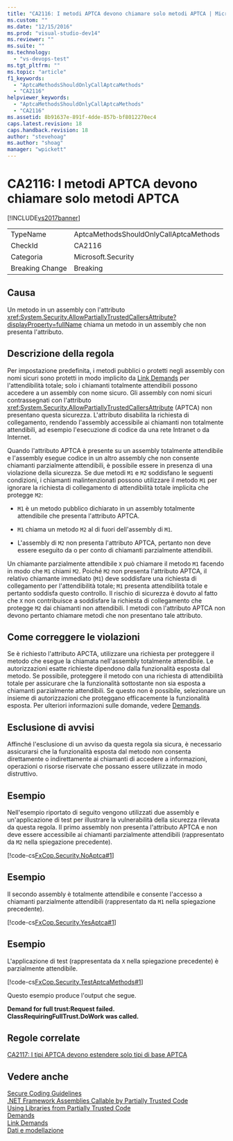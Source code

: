 ```yaml
---
title: "CA2116: I metodi APTCA devono chiamare solo metodi APTCA | Microsoft Docs"
ms.custom: ""
ms.date: "12/15/2016"
ms.prod: "visual-studio-dev14"
ms.reviewer: ""
ms.suite: ""
ms.technology: 
  - "vs-devops-test"
ms.tgt_pltfrm: ""
ms.topic: "article"
f1_keywords: 
  - "AptcaMethodsShouldOnlyCallAptcaMethods"
  - "CA2116"
helpviewer_keywords: 
  - "AptcaMethodsShouldOnlyCallAptcaMethods"
  - "CA2116"
ms.assetid: 8b91637e-891f-4dde-857b-bf8012270ec4
caps.latest.revision: 18
caps.handback.revision: 18
author: "stevehoag"
ms.author: "shoag"
manager: "wpickett"
---
```

# CA2116: I metodi APTCA devono chiamare solo metodi APTCA
[!INCLUDE[vs2017banner](../code-quality/includes/vs2017banner.md)]

|||  
|-|-|  
|TypeName|AptcaMethodsShouldOnlyCallAptcaMethods|  
|CheckId|CA2116|  
|Categoria|Microsoft.Security|  
|Breaking Change|Breaking|  
  
## Causa  
 Un metodo in un assembly con l'attributo <xref:System.Security.AllowPartiallyTrustedCallersAttribute?displayProperty=fullName> chiama un metodo in un assembly che non presenta l'attributo.  
  
## Descrizione della regola  
 Per impostazione predefinita, i metodi pubblici o protetti negli assembly con nomi sicuri sono protetti in modo implicito da [Link Demands](../Topic/Link%20Demands.md) per l'attendibilità totale; solo i chiamanti totalmente attendibili possono accedere a un assembly con nome sicuro.  Gli assembly con nomi sicuri contrassegnati con l'attributo <xref:System.Security.AllowPartiallyTrustedCallersAttribute> \(APTCA\) non presentano questa sicurezza.  L'attributo disabilita la richiesta di collegamento, rendendo l'assembly accessibile ai chiamanti non totalmente attendibili, ad esempio l'esecuzione di codice da una rete Intranet o da Internet.  
  
 Quando l'attributo APTCA è presente su un assembly totalmente attendibile e l'assembly esegue codice in un altro assembly che non consente chiamanti parzialmente attendibili, è possibile essere in presenza di una violazione della sicurezza.  Se due metodi `M1` e `M2` soddisfano le seguenti condizioni, i chiamanti malintenzionati possono utilizzare il metodo `M1` per ignorare la richiesta di collegamento di attendibilità totale implicita che protegge `M2`:  
  
-   `M1` è un metodo pubblico dichiarato in un assembly totalmente attendibile che presenta l'attributo APTCA.  
  
-   `M1` chiama un metodo `M2` al di fuori dell'assembly di `M1`.  
  
-   L'assembly di `M2` non presenta l'attributo APTCA, pertanto non deve essere eseguito da o per conto di chiamanti parzialmente attendibili.  
  
 Un chiamante parzialmente attendibile `X` può chiamare il metodo `M1` facendo in modo che `M1` chiami `M2`.  Poiché `M2` non presenta l'attributo APTCA, il relativo chiamante immediato \(`M1`\) deve soddisfare una richiesta di collegamento per l'attendibilità totale; `M1` presenta attendibilità totale e pertanto soddisfa questo controllo.  Il rischio di sicurezza è dovuto al fatto che `X` non contribuisce a soddisfare la richiesta di collegamento che protegge `M2` dai chiamanti non attendibili.  I metodi con l'attributo APTCA non devono pertanto chiamare metodi che non presentano tale attributo.  
  
## Come correggere le violazioni  
 Se è richiesto l'attributo APCTA, utilizzare una richiesta per proteggere il metodo che esegue la chiamata nell'assembly totalmente attendibile.  Le autorizzazioni esatte richieste dipendono dalla funzionalità esposta dal metodo.  Se possibile, proteggere il metodo con una richiesta di attendibilità totale per assicurare che la funzionalità sottostante non sia esposta a chiamanti parzialmente attendibili.  Se questo non è possibile, selezionare un insieme di autorizzazioni che proteggano efficacemente la funzionalità esposta.  Per ulteriori informazioni sulle domande, vedere [Demands](http://msdn.microsoft.com/it-it/e5283e28-2366-4519-b27d-ef5c1ddc1f48).  
  
## Esclusione di avvisi  
 Affinché l'esclusione di un avviso da questa regola sia sicura, è necessario assicurarsi che la funzionalità esposta dal metodo non consenta direttamente o indirettamente ai chiamanti di accedere a informazioni, operazioni o risorse riservate che possano essere utilizzate in modo distruttivo.  
  
## Esempio  
 Nell'esempio riportato di seguito vengono utilizzati due assembly e un'applicazione di test per illustrare la vulnerabilità della sicurezza rilevata da questa regola.  Il primo assembly non presenta l'attributo APTCA e non deve essere accessibile ai chiamanti parzialmente attendibili \(rappresentato da `M2` nella spiegazione precedente\).  
  
 [!code-cs[FxCop.Security.NoAptca#1](../code-quality/codesnippet/CSharp/ca2116-aptca-methods-should-only-call-aptca-methods_1.cs)]  
  
## Esempio  
 Il secondo assembly è totalmente attendibile e consente l'accesso a chiamanti parzialmente attendibili \(rappresentato da `M1` nella spiegazione precedente\).  
  
 [!code-cs[FxCop.Security.YesAptca#1](../code-quality/codesnippet/CSharp/ca2116-aptca-methods-should-only-call-aptca-methods_2.cs)]  
  
## Esempio  
 L'applicazione di test \(rappresentata da `X` nella spiegazione precedente\) è parzialmente attendibile.  
  
 [!code-cs[FxCop.Security.TestAptcaMethods#1](../code-quality/codesnippet/CSharp/ca2116-aptca-methods-should-only-call-aptca-methods_3.cs)]  
  
 Questo esempio produce l'output che segue.  
  
  **Demand for full trust:Request failed.**  
**ClassRequiringFullTrust.DoWork was called.**   
## Regole correlate  
 [CA2117: I tipi APTCA devono estendere solo tipi di base APTCA](../code-quality/ca2117-aptca-types-should-only-extend-aptca-base-types.md)  
  
## Vedere anche  
 [Secure Coding Guidelines](../Topic/Secure%20Coding%20Guidelines.md)   
 [.NET Framework Assemblies Callable by Partially Trusted Code](http://msdn.microsoft.com/it-it/a417fcd4-d3ca-4884-a308-3a1a080eac8d)   
 [Using Libraries from Partially Trusted Code](../Topic/Using%20Libraries%20from%20Partially%20Trusted%20Code.md)   
 [Demands](http://msdn.microsoft.com/it-it/e5283e28-2366-4519-b27d-ef5c1ddc1f48)   
 [Link Demands](../Topic/Link%20Demands.md)   
 [Dati e modellazione](../Topic/Data%20and%20Modeling%20in%20the%20.NET%20Framework.md)